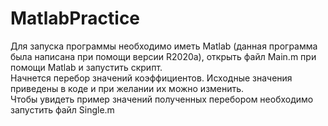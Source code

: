 # MatlabPractice
Для запуска программы необходимо иметь Matlab (данная программа была написана при помощи версии R2020a), открыть файл Main.m при помощи Matlab и запустить скрипт.   
Начнется перебор значений коэффициентов. Исходные значения приведены в коде и при желании их можно изменить.   
Чтобы увидеть пример значений полученных перебором необходимо запустить файл Single.m
